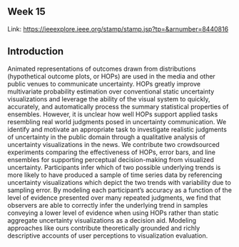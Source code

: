 Week 15
---
Link: https://ieeexplore.ieee.org/stamp/stamp.jsp?tp=&arnumber=8440816

Introduction
---
Animated representations of outcomes drawn from distributions (hypothetical outcome plots, or HOPs) are used in the media and other public venues to communicate uncertainty. 
HOPs greatly improve multivariate probability estimation over conventional static uncertainty visualizations and leverage the ability of the visual system to quickly, 
accurately, and automatically process the summary statistical properties of ensembles. 
However, it is unclear how well HOPs support applied tasks resembling real world judgments posed in uncertainty communication. 
We identify and motivate an appropriate task to investigate realistic judgments of uncertainty in the public domain through a qualitative analysis of uncertainty visualizations in the news. 
We contribute two crowdsourced experiments comparing the effectiveness of HOPs, error bars, and line ensembles for supporting perceptual decision-making from visualized uncertainty. 
Participants infer which of two possible underlying trends is more likely to have produced a sample of time series data by referencing uncertainty visualizations which depict the two trends with variability due to sampling error. 
By modeling each participant’s accuracy as a function of the level of evidence presented over many repeated judgments, 
we find that observers are able to correctly infer the underlying trend in samples conveying a lower level of evidence when using HOPs rather than static
aggregate uncertainty visualizations as a decision aid. 
Modeling approaches like ours contribute theoretically grounded and richly descriptive accounts of user perceptions to visualization evaluation.

